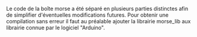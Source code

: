 Le code de la boîte morse a été séparé en plusieurs parties distinctes afin de simplifier d'éventuelles modifications futures. 
Pour obtenir une compilation sans erreur il faut au préalable ajouter la librairie morse_lib aux librairie connue par le logiciel "Arduino". 
